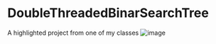 # DoubleThreadedBinarSearchTree
A highlighted project from one of my classes
![image](https://github.com/user-attachments/assets/224a4e5f-e4f1-4530-9866-a0dfdcaf9944)
